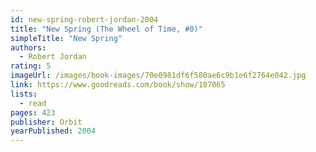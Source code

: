 ```yaml
---
id: new-spring-robert-jordan-2004
title: "New Spring (The Wheel of Time, #0)"
simpleTitle: "New Spring"
authors:
  - Robert Jordan
rating: 5
imageUrl: /images/book-images/70e0981df6f580ae6c9b1e6f2764e042.jpg
link: https://www.goodreads.com/book/show/187065
lists:
  - read
pages: 423
publisher: Orbit
yearPublished: 2004
---
```

